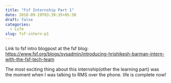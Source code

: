 ```yaml
---
title: "Fsf Internship Part 1"
date: 2018-09-19T03:39:35+05:30
draft: false
categories:
  - Life
slug: fsf-intern-p1
---
```


Link to fsf intro blogpost at the fsf blog: https://www.fsf.org/blogs/sysadmin/introducing-hrishikesh-barman-intern-with-the-fsf-tech-team

The most exciting thing about this internship(other the learning part) was the moment when I was talking to RMS over the phone.
life is complete now!

